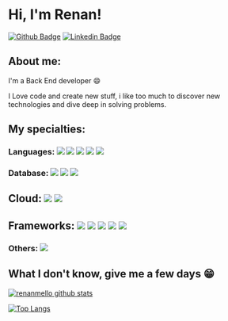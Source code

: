 
# Hi, I'm Renan!

[![Github Badge](https://img.shields.io/badge/-Github-000?style=flat-square&logo=Github&logoColor=white&link=https://github.com/renanmello)](https://github.com/renanmello)
[![Linkedin Badge](https://img.shields.io/badge/-LinkedIn-blue?style=flat-square&logo=Linkedin&logoColor=white&link=https://www.linkedin.com/in/renan-mello-202ba5211/)](https://www.linkedin.com/in/renan-mello-202ba5211/)

## About me:

I'm a Back End developer :smile:

I Love code and create new stuff, i like too much to discover new technologies and dive deep in solving problems.

## My specialties:

### Languages: <img src="https://img.shields.io/badge/java-%23ED8B00.svg?style=for-the-badge&logo=openjdk&logoColor=white"/> <img src="https://img.shields.io/badge/Python-FFD43B?style=for-the-badge&logo=python&logoColor=blue"/>  <img src="https://img.shields.io/badge/Kotlin-0095D5?&style=for-the-badge&logo=kotlin&logoColor=white"/> <img src="https://img.shields.io/badge/HTML5-E34F26?style=for-the-badge&logo=html5&logoColor=white"/> <img src="https://img.shields.io/badge/JavaScript-323330?style=for-the-badge&logo=javascript&logoColor=F7DF1E"/>

### Database: <img src ="https://img.shields.io/badge/MySQL-005C84?style=for-the-badge&logo=mysql&logoColor=white"/> <img src ="https://img.shields.io/badge/postgres-%23316192.svg?&style=for-the-badge&logo=postgresql&logoColor=white"/> <img src ="https://img.shields.io/badge/MongoDB-4EA94B?style=for-the-badge&logo=mongodb&logoColor=white"/> 

## Cloud: <img src ="https://img.shields.io/badge/Amazon_AWS-FF9900?style=for-the-badge&logo=amazonaws&logoColor=white"/> <img src ="https://img.shields.io/badge/Google_Cloud-4285F4?style=for-the-badge&logo=google-cloud&logoColor=white"/>

## Frameworks: <img src ="https://img.shields.io/badge/Spring-6DB33F?style=for-the-badge&logo=spring&logoColor=white"/> <img src ="https://img.shields.io/badge/Apache-D22128?style=for-the-badge&logo=Apache&logoColor=white"/> <img src ="https://img.shields.io/badge/conda-342B029.svg?&style=for-the-badge&logo=anaconda&logoColor=white"/> <img src ="https://img.shields.io/badge/Postman-FF6C37?style=for-the-badge&logo=Postman&logoColor=white"/>  <img src ="https://img.shields.io/badge/apache_maven-C71A36?style=for-the-badge&logo=apachemaven&logoColor=white"/>

### Others: <img src="https://img.shields.io/badge/docker%20-%230db7ed.svg?&style=for-the-badge&logo=docker&logoColor=white"/>

## What I don't know, give me a few days 😁

[![renanmello github stats](https://github-readme-stats.vercel.app/api?username=renanmello&show_icons=true&title_color=fff&icon_color=7159c1&text_color=f8f8f2&bg_color=171c24&count_private=true)](https://github.com/renanmello)

[![Top Langs](https://github-readme-stats.vercel.app/api/top-langs/?username=renanmello&layout=compact&title_color=fff&text_color=f8f8f2&&bg_color=171c24)](https://github.com/renanmello)

